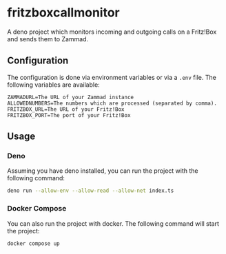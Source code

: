 # fritzboxcallmonitor
A deno project which monitors incoming and outgoing calls on a Fritz!Box and sends them to Zammad.

## Configuration
The configuration is done via environment variables or via a `.env` file. The following variables are available:
```
ZAMMADURL=The URL of your Zammad instance
ALLOWEDNUMBERS=The numbers which are processed (separated by comma).
FRITZBOX_URL=The URL of your Fritz!Box
FRITZBOX_PORT=The port of your Fritz!Box
```

## Usage
### Deno
Assuming you have deno installed, you can run the project with the following command:
```bash
deno run --allow-env --allow-read --allow-net index.ts
```

### Docker Compose
You can also run the project with docker. The following command will start the project:
```bash
docker compose up
```
